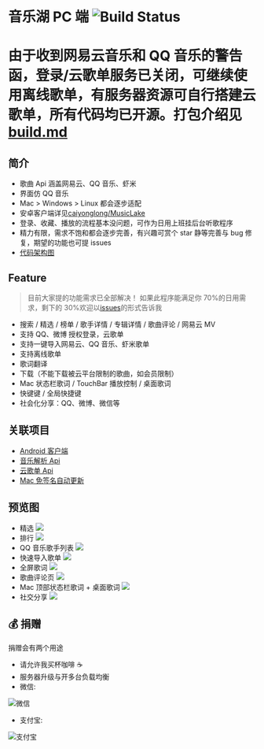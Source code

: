 # 音乐湖 PC 端 ![Build Status](https://github.com/sunzongzheng/music/workflows/Build/release/badge.svg)

# 由于收到网易云音乐和 QQ 音乐的警告函，登录/云歌单服务已关闭，可继续使用离线歌单，有服务器资源可自行搭建云歌单，所有代码均已开源。打包介绍见[build.md](build.md)

## 简介 

-   歌曲 Api 涵盖网易云、QQ 音乐、虾米
-   界面仿 QQ 音乐
-   Mac > Windows > Linux 都会逐步适配
-   安卓客户端详见[caiyonglong/MusicLake](https://github.com/caiyonglong/MusicLake)
-   登录、收藏、播放的流程基本没问题，可作为日用上班挂后台听歌程序
-   精力有限，需求不饱和都会逐步完善，有兴趣可赏个 star 静等完善与 bug 修复，期望的功能也可提 issues
-   [代码架构图](screenshot/code-architecture.png)

## Feature

> 目前大家提的功能需求已全部解决！
> 如果此程序能满足你 70%的日用需求，剩下的 30%欢迎以[issues](https://github.com/sunzongzheng/music/issues)的形式告诉我

-   搜索 / 精选 / 榜单 / 歌手详情 / 专辑详情 / 歌曲评论 / 网易云 MV
-   支持 QQ、微博 授权登录，云歌单
-   支持一键导入网易云、QQ 音乐、虾米歌单
-   支持离线歌单
-   歌词翻译
-   下载（不能下载被云平台限制的歌曲，如会员限制）
-   Mac 状态栏歌词 / TouchBar 播放控制 / 桌面歌词
-   快键键 / 全局快捷键
-   社会化分享：QQ、微博、微信等

## 关联项目

-   [Android 客户端](https://github.com/caiyonglong/MusicLake)
-   [音乐解析 Api](https://github.com/sunzongzheng/musicApi)
-   [云歌单 Api](https://github.com/sunzongzheng/player-be)
-   [Mac 免签名自动更新](https://github.com/sunzongzheng/electron-updater)

## 预览图

-   精选
    ![](screenshot/1.png)
-   排行
    ![](screenshot/rank.png)
-   QQ 音乐歌手列表
    ![](screenshot/2.png)
-   快速导入歌单
    ![](screenshot/3.png)
-   全屏歌词
    ![](screenshot/4.png)
-   歌曲评论页
    ![](screenshot/5.png)
-   Mac 顶部状态栏歌词 + 桌面歌词
    ![](screenshot/6.png)
-   社交分享
    ![](screenshot/7.png)

## :moneybag: 捐赠

捐赠会有两个用途

-   请允许我买杯咖啡 :coffee:
-   服务器升级与开多台负载均衡
-   微信:

![微信](screenshot/donate-wechat.jpg)

-   支付宝:

![支付宝](screenshot/donate-alipay.png)
